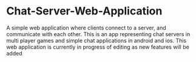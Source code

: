 # Chat-Server-Web-Application

A simple web application where clients connect to a server, and communicate with each other. This is an app representing chat servers in multi player games and simple chat applications in android and ios. This web application is currently in progress of editing as new features will be added
